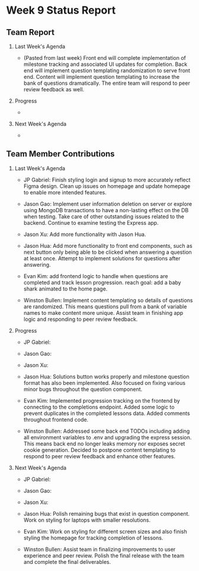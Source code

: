 # Week 9 Status Report

## Team Report

1. Last Week's Agenda

    - (Pasted from last week) Front end will complete implementation of milestone tracking and associated UI updates for completion. Back end will implement question templating randomization to serve front end. Content will implement question templating to increase the bank of questions dramatically. The entire team will respond to peer review feedback as well.

2. Progress

    - 


3. Next Week's Agenda

    - 

## Team Member Contributions

1. Last Week's Agenda

    - JP Gabriel: Finish styling login and signup to more accurately reflect Figma design. Clean up issues on homepage and update homepage to enable more intended features.

    - Jason Gao: Implement user information deletion on server or explore using MongoDB transactions to have a non-lasting effect on the DB when testing. Take care of other outstanding issues related to the backend. Continue to examine testing the Express app.

    - Jason Xu: Add more functionality with Jason Hua.

    - Jason Hua: Add more functionality to front end components, such as next button only being able to be clicked when answering a question at least once. Attempt to implement solutions for questions after answering.

    - Evan Kim: add frontend logic to handle when questions are completed and track lesson progression. reach goal: add a baby shark animated to the home page.

    - Winston Bullen: Implement content templating so details of questions are randomized. This means questions pull from a bank of variable names to make content more unique. Assist team in finishing app logic and responding to peer review feedback.


2. Progress

    - JP Gabriel: 

    - Jason Gao: 

    - Jason Xu: 

    - Jason Hua: Solutions button works properly and milestone question format has also been implemented. Also focused on fixing various minor bugs throughout the question component.

    - Evan Kim: Implemented progression tracking on the frontend by connecting to the completions endpoint. Added some logic to prevent duplicates in the completed lessons data. Added comments throughout frontend code.

    - Winston Bullen: Addressed some back end TODOs including adding all environment variables to .env and upgrading the express session. This means back end no longer leaks memory nor exposes secret cookie generation. Decided to postpone content templating to respond to peer review feedback and enhance other features. 

3. Next Week's Agenda

    - JP Gabriel: 

    - Jason Gao: 

    - Jason Xu: 

    - Jason Hua: Polish remaining bugs that exist in question component. Work on styling for laptops with smaller resolutions. 

    - Evan Kim: Work on styling for different screen sizes and also finish styling the homepage for tracking completion of lessons.

    - Winston Bullen: Assist team in finalizing improvements to user experience and peer review. Polish the final release with the team and complete the final deliverables. 
